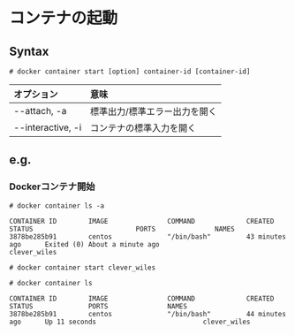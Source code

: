 # コンテナの起動
## Syntax
```
# docker container start [option] container-id [container-id]
```
|オプション|意味|
|:---|:---|
|--attach, -a|標準出力/標準エラー出力を開く|
|--interactive, -i|コンテナの標準入力を開く|
## e.g.
### Dockerコンテナ開始
```
# docker container ls -a
```
```
CONTAINER ID        IMAGE               COMMAND             CREATED             STATUS                          PORTS               NAMES
3878be285b91        centos              "/bin/bash"         43 minutes ago      Exited (0) About a minute ago                       clever_wiles
```
```
# docker container start clever_wiles
```
```
# docker container ls
```
```
CONTAINER ID        IMAGE               COMMAND             CREATED             STATUS              PORTS               NAMES
3878be285b91        centos              "/bin/bash"         44 minutes ago      Up 11 seconds                           clever_wiles
```
